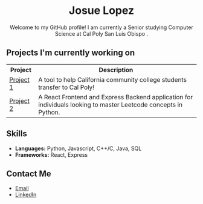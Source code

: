 <div align="center">
  <h1>Josue Lopez</h1>
</div>

<p align="center">
  Welcome to my GitHub profile! I am currently a Senior studying Computer Science at Cal Poly San Luis Obispo .
</p>

## Projects I'm currently working on

<table>
  <tr>
    <th>Project</th>
    <th>Description</th>
  </tr>
  <tr>
    <td><a href="https://github.com/Castro19/ccc-transfer-helper">Project 1</a></td>
    <td>A tool to help California community college students transfer to Cal Poly!</td>
  </tr>
  <tr>
    <td><a href="https://github.com/JLpro-cd/Python-Leetcode-Grind-Assistant">Project 2</a></td>
    <td>A React Frontend and Express Backend application for individuals looking to master Leetcode concepts in Python.</td>
  </tr>
</table>

## Skills
- **Languages:** Python, Javascript, C++/C, Java, SQL
- **Frameworks:** React, Express

## Contact Me
- [Email](mailto:josuelopezpro@gmail.com)
- [LinkedIn](https://www.linkedin.com/in/josuelopezpro/)
